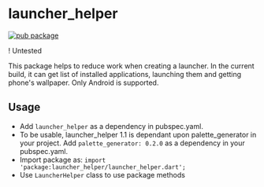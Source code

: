 # launcher_helper

[![pub package](https://img.shields.io/pub/v/launcher_helper.svg)](
https://pub.dartlang.org/packages/launcher_helper)

! Untested

This package helps to reduce work when creating a launcher. In the current build, it can get list of installed applications, launching them and getting phone's wallpaper. Only Android is supported.

## Usage

- Add `launcher_helper` as a dependency in pubspec.yaml.
- To be usable, launcher_helper 1.1 is dependant upon palette_generator in your project. Add `palette_generator: 0.2.0` as a dependency in your pubspec.yaml.
- Import package as: `import 'package:launcher_helper/launcher_helper.dart';`
- Use `LauncherHelper` class to use package methods
